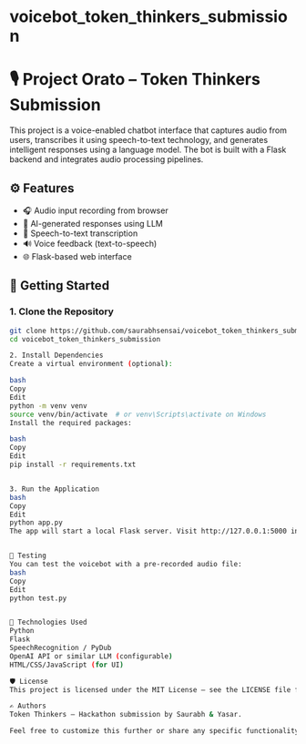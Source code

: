 # voicebot_token_thinkers_submission
# 🎙️ Project Orato – Token Thinkers Submission

This project is a voice-enabled chatbot interface that captures audio from users, transcribes it using speech-to-text technology, and generates intelligent responses using a language model. The bot is built with a Flask backend and integrates audio processing pipelines.


## ⚙️ Features

- 🎧 Audio input recording from browser
- 🧠 AI-generated responses using LLM
- 📝 Speech-to-text transcription
- 🔊 Voice feedback (text-to-speech)
- 🌐 Flask-based web interface

## 🚀 Getting Started

### 1. Clone the Repository

```bash
git clone https://github.com/saurabhsensai/voicebot_token_thinkers_submission.git
cd voicebot_token_thinkers_submission

2. Install Dependencies
Create a virtual environment (optional):

bash
Copy
Edit
python -m venv venv
source venv/bin/activate  # or venv\Scripts\activate on Windows
Install the required packages:

bash
Copy
Edit
pip install -r requirements.txt


3. Run the Application
bash
Copy
Edit
python app.py
The app will start a local Flask server. Visit http://127.0.0.1:5000 in your browser.


🧪 Testing
You can test the voicebot with a pre-recorded audio file:
bash
Copy
Edit
python test.py


🧠 Technologies Used
Python
Flask
SpeechRecognition / PyDub
OpenAI API or similar LLM (configurable)
HTML/CSS/JavaScript (for UI)

🛡️ License
This project is licensed under the MIT License – see the LICENSE file for details.

✍️ Authors
Token Thinkers – Hackathon submission by Saurabh & Yasar.

Feel free to customize this further or share any specific functionality you'd like me to describe in more detail!